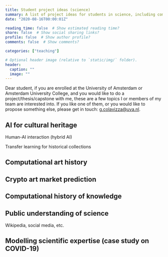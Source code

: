 ```yaml
---
title: Student project ideas (science)
summary: A list of project ideas for students in science, including computer science, data science, machine learning, etc.
date: "2020-08-16T00:00:01Z"

reading_time: false  # Show estimated reading time?
share: false  # Show social sharing links?
profile: false  # Show author profile?
comments: false  # Show comments?

categories: ["teaching"]

# Optional header image (relative to `static/img/` folder).
header:
  caption: ""
  image: ""
---
```


Dear student, if you are enrolled at the University of Amsterdam or Amsterdam University College, and you would like to do a project/thesis/capstone with me, these are a few topics I or members of my team are interested into. If you like one of them, or you would like to propose something else, please get in touch: <g.colavizza@uva.nl>. 

## AI for cultural heritage

Human-AI interaction (hybrid AI)

Transfer learning for historical collections


## Computational art history


## Crypto art market prediction


## Computational history of knowledge


## Public understanding of science

Wikipedia, social media, etc.

## Modelling scientific expertise (case study on COVID-19)
